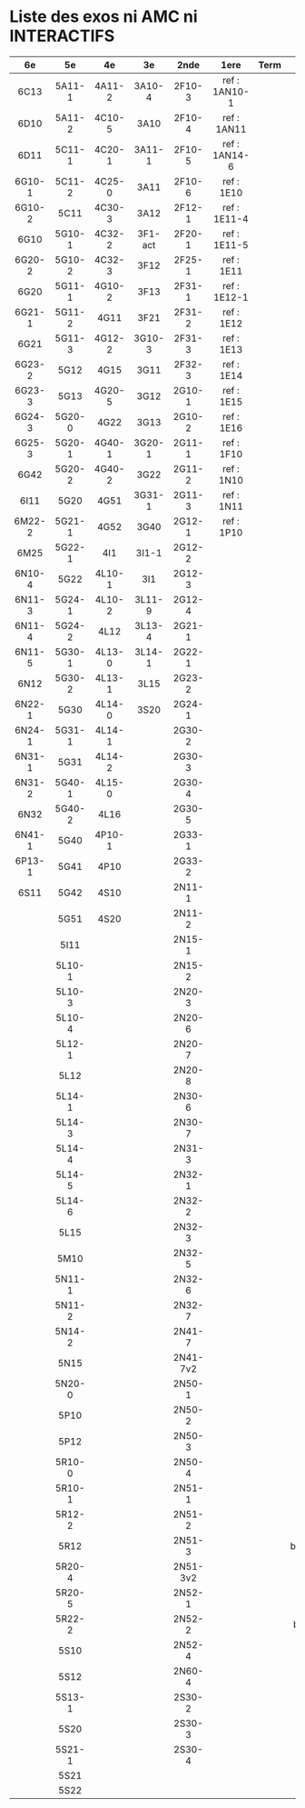 # Liste des exos ni AMC ni INTERACTIFS

|6e|5e|4e|3e|2nde|1ere|Term|Reste|
|:-:|:-:|:-:|:-:|:-:|:-:|:-:|:-:|
|6C13|5A11-1|4A11-2|3A10-4|2F10-3|ref : 1AN10-1||CM020|
|6D10|5A11-2|4C10-5|3A10|2F10-4|ref : 1AN11||CM021|
|6D11|5C11-1|4C20-1|3A11-1|2F10-5|ref : 1AN14-6||ExC100|
|6G10-1|5C11-2|4C25-0|3A11|2F10-6|ref : 1E10||HPC100|
|6G10-2|5C11|4C30-3|3A12|2F12-1|ref : 1E11-4||PEA11-1|
|6G10|5G10-1|4C32-2|3F1-act|2F20-1|ref : 1E11-5||PEA11|
|6G20-2|5G10-2|4C32-3|3F12|2F25-1|ref : 1E11||PEA12|
|6G20|5G11-1|4G10-2|3F13|2F31-1|ref : 1E12-1||PEA13|
|6G21-1|5G11-2|4G11|3F21|2F31-2|ref : 1E12||PEG20|
|6G21|5G11-3|4G12-2|3G10-3|2F31-3|ref : 1E13||PEG21|
|6G23-2|5G12|4G15|3G11|2F32-3|ref : 1E14||PEG22|
|6G23-3|5G13|4G20-5|3G12|2G10-1|ref : 1E15||PEG23|
|6G24-3|5G20-0|4G22|3G13|2G10-2|ref : 1E16||PEG24|
|6G25-3|5G20-1|4G40-1|3G20-1|2G11-1|ref : 1F10||P003|
|6G42|5G20-2|4G40-2|3G22|2G11-2|ref : 1N10||P004|
|6I11|5G20|4G51|3G31-1|2G11-3|ref : 1N11||P005|
|6M22-2|5G21-1|4G52|3G40|2G12-1|ref : 1P10||P006|
|6M25|5G22-1|4I1|3I1-1|2G12-2|||P007|
|6N10-4|5G22|4L10-1|3I1|2G12-3|||P008|
|6N11-3|5G24-1|4L10-2|3L11-9|2G12-4|||P009|
|6N11-4|5G24-2|4L12|3L13-4|2G21-1|||P010|
|6N11-5|5G30-1|4L13-0|3L14-1|2G22-1|||P011|
|6N12|5G30-2|4L13-1|3L15|2G23-2|||P012|
|6N22-1|5G30|4L14-0|3S20|2G24-1|||P013|
|6N24-1|5G31-1|4L14-1||2G30-2|||P014|
|6N31-1|5G31|4L14-2||2G30-3|||P015|
|6N31-2|5G40-1|4L15-0||2G30-4|||P016|
|6N32|5G40-2|4L16||2G30-5|||P017|
|6N41-1|5G40|4P10-1||2G33-1|||P018|
|6P13-1|5G41|4P10||2G33-2|||P019|
|6S11|5G42|4S10||2N11-1|||P020|
||5G51|4S20||2N11-2|||beta2F31|
||5I11|||2N15-1|||beta3F23|
||5L10-1|||2N15-2|||beta3G15|
||5L10-3|||2N20-3|||beta3G41|
||5L10-4|||2N20-6|||beta3S20-1|
||5L12-1|||2N20-7|||beta3s21|
||5L12|||2N20-8|||beta4C31|
||5L14-1|||2N30-6|||beta4G20-3|
||5L14-3|||2N30-7|||beta4G20-4|
||5L14-4|||2N31-3|||beta5G30-2|
||5L14-5|||2N32-1|||beta6C33-1|
||5L14-6|||2N32-2|||beta6test2|
||5L15|||2N32-3|||beta6test2021|
||5M10|||2N32-5|||betaAleaFigure|
||5N11-1|||2N32-6|||betaAsymptotesObliques|
||5N11-2|||2N32-7|||betaEqCarreDansC|
||5N14-2|||2N41-7|||betaEqValAbs|
||5N15|||2N41-7v2|||betaEquations|
||5N20-0|||2N50-1|||betaEquationsLog|
||5P10|||2N50-2|||betaExo3d|
||5P12|||2N50-3|||betaExoLimite|
||5R10-0|||2N50-4|||betaExoSimpleMatthieu|
||5R10-1|||2N51-1|||betaModele10_simple_question-reponse|
||5R12-2|||2N51-2|||betaModele11_parametrable|
||5R12|||2N51-3|||betaModele20_plusieurs_types_de_questions|
||5R20-4|||2N51-3v2|||betaModele21_parametrables|
||5R20-5|||2N52-1|||betaModele22_avec_une_serie_de_valeurs|
||5R22-2|||2N52-2|||betaModele30_constructions_géométriques|
||5S10|||2N52-4|||betaModele31_parametrables|
||5S12|||2N60-4|||betaModele40_tableau_proportionnalite|
||5S13-1|||2S30-2|||betaModele41_tableau_signes_variations|
||5S20|||2S30-3|||betaModele50_Mathsteps|
||5S21-1|||2S30-4|||betaPol|
||5S21||||||betaProbaAouB|
||5S22||||||betaProbabilites|
